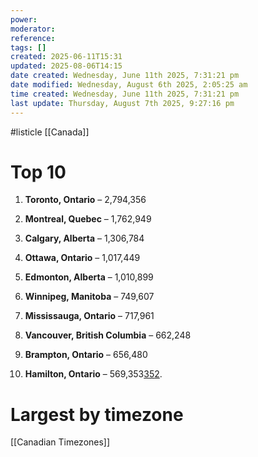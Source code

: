 ```yaml
---
power: 
moderator: 
reference: 
tags: []
created: 2025-06-11T15:31
updated: 2025-08-06T14:15
date created: Wednesday, June 11th 2025, 7:31:21 pm
date modified: Wednesday, August 6th 2025, 2:05:25 am
time created: Wednesday, June 11th 2025, 7:31:21 pm
last update: Thursday, August 7th 2025, 9:27:16 pm
---
```

#listicle 
[[Canada]]

# Top 10
1. **Toronto, Ontario** – 2,794,356
    
2. **Montreal, Quebec** – 1,762,949
    
3. **Calgary, Alberta** – 1,306,784
    
4. **Ottawa, Ontario** – 1,017,449
    
5. **Edmonton, Alberta** – 1,010,899
    
6. **Winnipeg, Manitoba** – 749,607
    
7. **Mississauga, Ontario** – 717,961
    
8. **Vancouver, British Columbia** – 662,248
    
9. **Brampton, Ontario** – 656,480
    
10. **Hamilton, Ontario** – 569,353[3](https://www.thecanadianencyclopedia.ca/en/article/largest-cities-in-canada-by-population)[5](https://www.investmentmonitor.ai/features/canada-largest-cities-toronto-montreal-calgary-ottawa/)[2](https://en.wikipedia.org/wiki/List_of_the_largest_municipalities_in_Canada_by_population).

# Largest by timezone
[[Canadian Timezones]]
